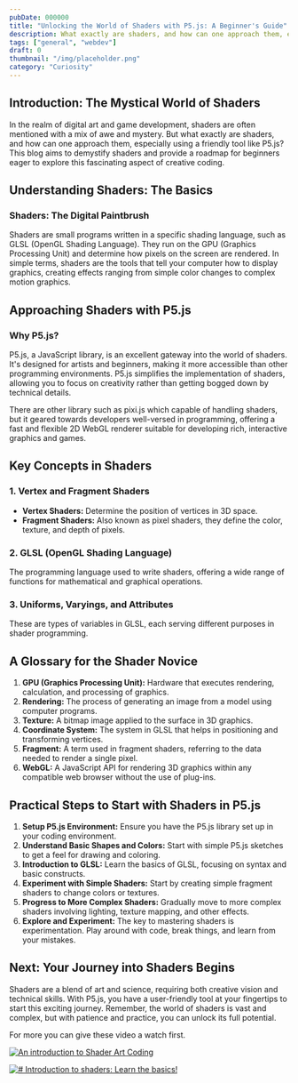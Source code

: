 ```yaml
---
pubDate: 000000
title: "Unlocking the World of Shaders with P5.js: A Beginner's Guide"
description: What exactly are shaders, and how can one approach them, especially using a friendly tool like P5.js
tags: ["general", "webdev"]
draft: 0
thumbnail: "/img/placeholder.png" 
category: "Curiosity"
---
```

## Introduction: The Mystical World of Shaders

In the realm of digital art and game development, shaders are often mentioned with a mix of awe and mystery. But what exactly are shaders, and how can one approach them, especially using a friendly tool like P5.js? This blog aims to demystify shaders and provide a roadmap for beginners eager to explore this fascinating aspect of creative coding.

## Understanding Shaders: The Basics

### Shaders: The Digital Paintbrush

Shaders are small programs written in a specific shading language, such as GLSL (OpenGL Shading Language). They run on the GPU (Graphics Processing Unit) and determine how pixels on the screen are rendered. In simple terms, shaders are the tools that tell your computer how to display graphics, creating effects ranging from simple color changes to complex motion graphics.

## Approaching Shaders with P5.js

### Why P5.js?
P5.js, a JavaScript library, is an excellent gateway into the world of shaders. It's designed for artists and beginners, making it more accessible than other programming environments. P5.js simplifies the implementation of shaders, allowing you to focus on creativity rather than getting bogged down by technical details.

There are other library such as pixi.js which capable of handling shaders, but it geared towards developers well-versed in programming, offering a fast and flexible 2D WebGL renderer suitable for developing rich, interactive graphics and games.
## Key Concepts in Shaders

### 1. Vertex and Fragment Shaders
- **Vertex Shaders:** Determine the position of vertices in 3D space.
- **Fragment Shaders:** Also known as pixel shaders, they define the color, texture, and depth of pixels.
### 2. GLSL (OpenGL Shading Language)
The programming language used to write shaders, offering a wide range of functions for mathematical and graphical operations.
### 3. Uniforms, Varyings, and Attributes
These are types of variables in GLSL, each serving different purposes in shader programming.

## A Glossary for the Shader Novice

1. **GPU (Graphics Processing Unit):** 
   Hardware that executes rendering, calculation, and processing of graphics.
2. **Rendering:** 
   The process of generating an image from a model using computer programs.
3. **Texture:** 
   A bitmap image applied to the surface in 3D graphics.
4. **Coordinate System:** 
   The system in GLSL that helps in positioning and transforming vertices.
5. **Fragment:** 
   A term used in fragment shaders, referring to the data needed to render a single pixel.
6. **WebGL:** 
   A JavaScript API for rendering 3D graphics within any compatible web browser without the use of plug-ins.

## Practical Steps to Start with Shaders in P5.js

1. **Setup P5.js Environment:** 
   Ensure you have the P5.js library set up in your coding environment.
2. **Understand Basic Shapes and Colors:** 
   Start with simple P5.js sketches to get a feel for drawing and coloring.
3. **Introduction to GLSL:** 
   Learn the basics of GLSL, focusing on syntax and basic constructs.
4. **Experiment with Simple Shaders:** 
   Start by creating simple fragment shaders to change colors or textures.
5. **Progress to More Complex Shaders:** 
   Gradually move to more complex shaders involving lighting, texture mapping, and other effects.
6. **Explore and Experiment:** 
   The key to mastering shaders is experimentation. Play around with code, break things, and learn from your mistakes.

## Next: Your Journey into Shaders Begins

Shaders are a blend of art and science, requiring both creative vision and technical skills. With P5.js, you have a user-friendly tool at your fingertips to start this exciting journey. Remember, the world of shaders is vast and complex, but with patience and practice, you can unlock its full potential. 

For more you can give these video a watch first.

[![An introduction to Shader Art Coding](http://img.youtube.com/vi/f4s1h2YETNY/0.jpg)](https://www.youtube.com/watch?v=f4s1h2YETNY "An introduction to Shader Art Coding")

[![# Introduction to shaders: Learn the basics!](http://img.youtube.com/vi/3mfvZ-mdtZQ/0.jpg)](https://www.youtube.com/watch?v=3mfvZ-mdtZQ "Introduction to shaders: Learn the basics!")


